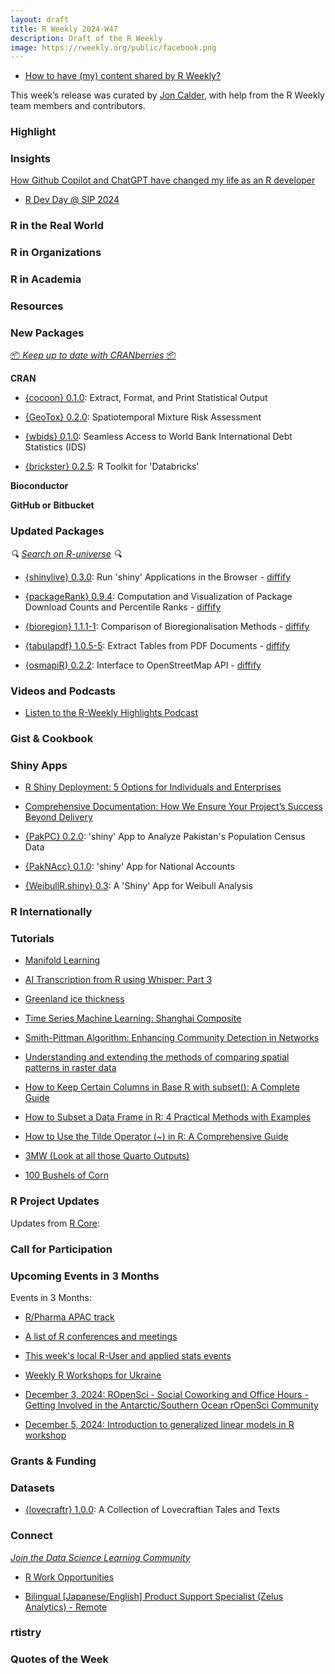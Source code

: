 ```yaml
---
layout: draft
title: R Weekly 2024-W47
description: Draft of the R Weekly
image: https://rweekly.org/public/facebook.png
---
```



+ [How to have (my) content shared by R Weekly?](https://github.com/rweekly/rweekly.org#how-to-have-my-content-shared-by-r-weekly)

This week’s release was curated by [Jon Calder](https://fosstodon.org/@jonmcalder), with help from the R Weekly team members and contributors.

### Highlight



### Insights

[How Github Copilot and ChatGPT have changed my life as an R developer](https://ymansiaux.github.io/yohann-data/posts/iaforr/)

+ [R Dev Day @ SIP 2024](https://www.jumpingrivers.com/blog/r-dev-day-2024/)

### R in the Real World



### R in Organizations



### R in Academia



### Resources



### New Packages

<!-- <p class="added-hostname"><a href="https://rweekly.org/live" target="_blank" class="externalLink">📦 <i>Go Live for More New Pkgs</i> 📦</a></p> --> 
<p class="added-hostname"><a href="https://dirk.eddelbuettel.com/cranberries/cran/new/" target="_blank" class="externalLink">📦 <i>Keep up to date with CRANberries</i> 📦</a></p>


**CRAN**

* [{cocoon} 0.1.0](https://cran.r-project.org/package=cocoon): Extract, Format, and Print Statistical Output

+ [{GeoTox} 0.2.0](https://cran.r-project.org/package=GeoTox): Spatiotemporal Mixture Risk Assessment

+ [{wbids} 0.1.0](https://cran.r-project.org/package=wbids): Seamless Access to World Bank International Debt Statistics
(IDS)

+ [{brickster} 0.2.5](https://cran.r-project.org/package=brickster): R Toolkit for 'Databricks'

**Bioconductor**



**GitHub or Bitbucket**



### Updated Packages

<i>🔍 [Search on R-universe](https://r-universe.dev/search/) 🔍</i>

+ [{shinylive} 0.3.0](https://cran.r-project.org/package=shinylive): Run 'shiny' Applications in the Browser - [diffify](https://diffify.com/R/shinylive)

+ [{packageRank} 0.9.4](https://cran.r-project.org/package=packageRank): Computation and Visualization of Package Download Counts and
Percentile Ranks - [diffify](https://diffify.com/R/packageRank)

+ [{bioregion} 1.1.1-1](https://cran.r-project.org/package=bioregion): Comparison of Bioregionalisation Methods - [diffify](https://diffify.com/R/bioregion)

+ [{tabulapdf} 1.0.5-5](https://cran.r-project.org/package=tabulapdf): Extract Tables from PDF Documents - [diffify](https://diffify.com/R/tabulapdf)

+ [{osmapiR} 0.2.2](https://cran.r-project.org/package=osmapiR): Interface to OpenStreetMap API - [diffify](https://diffify.com/R/osmapiR)

### Videos and Podcasts

+ [Listen to the R-Weekly Highlights Podcast](https://serve.podhome.fm/r-weekly-highlights)


### Gist & Cookbook



### Shiny Apps

+ [R Shiny Deployment: 5 Options for Individuals and Enterprises](https://www.appsilon.com/post/r-shiny-deployment)

+ [Comprehensive Documentation:  How We Ensure Your Project’s Success Beyond Delivery](https://www.appsilon.com/post/comprehensive-documentation)

+ [{PakPC} 0.2.0](https://cran.r-project.org/package=PakPC): 'shiny' App to Analyze Pakistan's Population Census Data

+ [{PakNAcc} 0.1.0](https://cran.r-project.org/package=PakNAcc): 'shiny' App for National Accounts

+ [{WeibullR.shiny} 0.3](https://cran.r-project.org/package=WeibullR.shiny): A 'Shiny' App for Weibull Analysis

### R Internationally



### Tutorials

+ [Manifold Learning](https://rworks.dev/posts/manifold-learning/)

+ [AI Transcription from R using Whisper: Part 3](https://affcom.ku.edu/posts/whisper2024c/)

+ [Greenland ice thickness](https://r.iresmi.net/posts/2024/arctic/)

+ [Time Series Machine Learning: Shanghai Composite](https://datageeek.com/2024/11/13/time-series-machine-learning-shanghai-composite/)

+ [Smith-Pittman Algorithm: Enhancing Community Detection in Networks](https://bensstats.wordpress.com/2024/11/11/smith-pittman-algorithm-enhancing-community-detection-in-networks/)

+ [Understanding and extending the methods of comparing spatial patterns in raster data](https://jakubnowosad.com/posts/2024-11-17-spatcomp-bp6/)

+ [How to Keep Certain Columns in Base R with subset(): A Complete Guide](https://www.spsanderson.com/steveondata/posts/2024-11-14/)

+ [How to Subset a Data Frame in R: 4 Practical Methods with Examples](https://www.spsanderson.com/steveondata/posts/2024-11-12/)

+ [How to Use the Tilde Operator (~) in R: A Comprehensive Guide](https://www.spsanderson.com/steveondata/posts/2024-11-11/)

+ [3MW (Look at all those Quarto Outputs)](https://3mw.albert-rapp.de/p/look-at-all-those-quarto-outputs)

+ [100 Bushels of Corn](https://vermillion-parfait-780f4f.netlify.app/posts/100bushels/)

<!--<div class="post-more-begin></div><div class="post-more-end"></div>-->

### R Project Updates

Updates from [R Core](http://developer.r-project.org/blosxom.cgi/R-devel/NEWS):

### Call for Participation

### Upcoming Events in 3 Months

Events in 3 Months:

+ [R/Pharma APAC track](https://rinpharma.com/post/2024-07-17-apac-track/)

+ [A list of R conferences and meetings](https://jumpingrivers.github.io/meetingsR/events.html)

+ [This week's local R-User and applied stats events](https://community.rstudio.com/c/irl)

+ [Weekly R Workshops for Ukraine](https://sites.google.com/view/dariia-mykhailyshyna/main/r-workshops-for-ukraine)

+ [December 3, 2024: ROpenSci - Social Coworking and Office Hours - Getting Involved in the Antarctic/Southern Ocean rOpenSci Community](https://ropensci.org/events/coworking-2024-12/)

+ [December 5, 2024: Introduction to generalized linear models in R workshop](https://r-posts.com/introduction-to-generalized-linear-models-in-r-workshop/)

### Grants & Funding


### Datasets

+ [{lovecraftr} 1.0.0](https://cran.r-project.org/package=lovecraftr): A Collection of Lovecraftian Tales and Texts

### Connect

<i>[Join the Data Science Learning Community](https://DSLC.io/)</i>

+ [R Work Opportunities](https://vermillion-parfait-780f4f.netlify.app/posts/r-work-opportunities/)

+ [Bilingual [Japanese/English] Product Support Specialist (Zelus Analytics) - Remote](https://ats.rippling.com/teamworks-careers/jobs/46645c5a-b41b-4baa-95b1-dd9ffec6512d)

### rtistry


### Quotes of the Week

